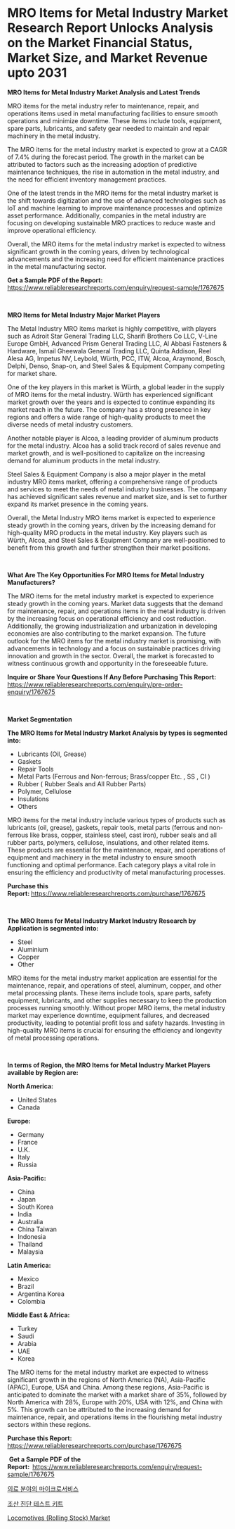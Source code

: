 <p><h1>MRO Items for Metal Industry Market Research Report Unlocks Analysis on the Market Financial Status, Market Size, and Market Revenue upto 2031</h1></p><p><strong>MRO Items for Metal Industry Market Analysis and Latest Trends</strong></p>
<p><p>MRO items for the metal industry refer to maintenance, repair, and operations items used in metal manufacturing facilities to ensure smooth operations and minimize downtime. These items include tools, equipment, spare parts, lubricants, and safety gear needed to maintain and repair machinery in the metal industry.</p><p>The MRO items for the metal industry market is expected to grow at a CAGR of 7.4% during the forecast period. The growth in the market can be attributed to factors such as the increasing adoption of predictive maintenance techniques, the rise in automation in the metal industry, and the need for efficient inventory management practices.</p><p>One of the latest trends in the MRO items for the metal industry market is the shift towards digitization and the use of advanced technologies such as IoT and machine learning to improve maintenance processes and optimize asset performance. Additionally, companies in the metal industry are focusing on developing sustainable MRO practices to reduce waste and improve operational efficiency.</p><p>Overall, the MRO items for the metal industry market is expected to witness significant growth in the coming years, driven by technological advancements and the increasing need for efficient maintenance practices in the metal manufacturing sector.</p></p>
<p><strong>Get a Sample PDF of the Report:&nbsp;</strong> <a href="https://www.reliableresearchreports.com/enquiry/request-sample/1767675">https://www.reliableresearchreports.com/enquiry/request-sample/1767675</a></p>
<p>&nbsp;</p>
<p><strong>MRO Items for Metal Industry Major Market Players</strong></p>
<p><p>The Metal Industry MRO items market is highly competitive, with players such as Adroit Star General Trading LLC, Sharifi Brothers Co LLC, V-Line Europe GmbH, Advanced Prism General Trading LLC, Al Abbasi Fasteners & Hardware, Ismail Gheewala General Trading LLC, Quinta Addison, Reel Alesa AG, Impetus NV, Leybold, Würth, PCC, ITW, Alcoa, Araymond, Bosch, Delphi, Denso, Snap-on, and Steel Sales & Equipment Company competing for market share.</p><p>One of the key players in this market is Würth, a global leader in the supply of MRO items for the metal industry. Würth has experienced significant market growth over the years and is expected to continue expanding its market reach in the future. The company has a strong presence in key regions and offers a wide range of high-quality products to meet the diverse needs of metal industry customers.</p><p>Another notable player is Alcoa, a leading provider of aluminum products for the metal industry. Alcoa has a solid track record of sales revenue and market growth, and is well-positioned to capitalize on the increasing demand for aluminum products in the metal industry.</p><p>Steel Sales & Equipment Company is also a major player in the metal industry MRO items market, offering a comprehensive range of products and services to meet the needs of metal industry businesses. The company has achieved significant sales revenue and market size, and is set to further expand its market presence in the coming years.</p><p>Overall, the Metal Industry MRO items market is expected to experience steady growth in the coming years, driven by the increasing demand for high-quality MRO products in the metal industry. Key players such as Würth, Alcoa, and Steel Sales & Equipment Company are well-positioned to benefit from this growth and further strengthen their market positions.</p></p>
<p>&nbsp;</p>
<p><strong>What Are The Key Opportunities For MRO Items for Metal Industry Manufacturers?</strong></p>
<p><p>The MRO items for the metal industry market is expected to experience steady growth in the coming years. Market data suggests that the demand for maintenance, repair, and operations items in the metal industry is driven by the increasing focus on operational efficiency and cost reduction. Additionally, the growing industrialization and urbanization in developing economies are also contributing to the market expansion. The future outlook for the MRO items for the metal industry market is promising, with advancements in technology and a focus on sustainable practices driving innovation and growth in the sector. Overall, the market is forecasted to witness continuous growth and opportunity in the foreseeable future.</p></p>
<p><strong>Inquire or Share Your Questions If Any Before Purchasing This Report:</strong> <a href="https://www.reliableresearchreports.com/enquiry/pre-order-enquiry/1767675">https://www.reliableresearchreports.com/enquiry/pre-order-enquiry/1767675</a></p>
<p>&nbsp;</p>
<p><strong>Market Segmentation</strong></p>
<p><strong>The MRO Items for Metal Industry Market Analysis by types is segmented into:</strong></p>
<p><ul><li>Lubricants (Oil, Grease)</li><li>Gaskets</li><li>Repair Tools</li><li>Metal Parts (Ferrous and Non-ferrous; Brass/copper Etc. , SS , CI )</li><li>Rubber ( Rubber Seals and All Rubber Parts)</li><li>Polymer, Cellulose</li><li>Insulations</li><li>Others</li></ul></p>
<p><p>MRO items for the metal industry include various types of products such as lubricants (oil, grease), gaskets, repair tools, metal parts (ferrous and non-ferrous like brass, copper, stainless steel, cast iron), rubber seals and all rubber parts, polymers, cellulose, insulations, and other related items. These products are essential for the maintenance, repair, and operations of equipment and machinery in the metal industry to ensure smooth functioning and optimal performance. Each category plays a vital role in ensuring the efficiency and productivity of metal manufacturing processes.</p></p>
<p><strong>Purchase this Report:&nbsp;</strong><a href="https://www.reliableresearchreports.com/purchase/1767675">https://www.reliableresearchreports.com/purchase/1767675</a></p>
<p>&nbsp;</p>
<p><strong>The MRO Items for Metal Industry Market Industry Research by Application is segmented into:</strong></p>
<p><ul><li>Steel</li><li>Aluminium</li><li>Copper</li><li>Other</li></ul></p>
<p><p>MRO items for the metal industry market application are essential for the maintenance, repair, and operations of steel, aluminum, copper, and other metal processing plants. These items include tools, spare parts, safety equipment, lubricants, and other supplies necessary to keep the production processes running smoothly. Without proper MRO items, the metal industry market may experience downtime, equipment failures, and decreased productivity, leading to potential profit loss and safety hazards. Investing in high-quality MRO items is crucial for ensuring the efficiency and longevity of metal processing operations.</p></p>
<p>&nbsp;</p>
<p><strong>In terms of Region, the MRO Items for Metal Industry Market Players available by Region are:</strong></p>
<p>
    <p> <strong> North America: </strong>
        <ul>
            <li>United States</li>
            <li>Canada</li>
        </ul>
        </p> 
    <p> <strong> Europe: </strong>
        <ul>
            <li>Germany</li>
            <li>France</li>
            <li>U.K.</li>
            <li>Italy</li>
            <li>Russia</li>
        </ul>
        </p> 
    <p> <strong> Asia-Pacific: </strong>
        <ul>
            <li>China</li>
            <li>Japan</li>
            <li>South Korea</li>
            <li>India</li>
            <li>Australia</li>
            <li>China Taiwan</li>
            <li>Indonesia</li>
            <li>Thailand</li>
            <li>Malaysia</li>
        </ul>
        </p> 
    <p> <strong> Latin America: </strong>
        <ul>
            <li>Mexico</li>
            <li>Brazil</li>
            <li>Argentina Korea</li>
            <li>Colombia</li>
        </ul>
        </p> 
    <p> <strong> Middle East & Africa: </strong>
        <ul>
            <li>Turkey</li>
            <li>Saudi</li>
            <li>Arabia</li>
            <li>UAE</li>
            <li>Korea</li>
        </ul>
    </p>
    </p>
<p><p>The MRO items for the metal industry market are expected to witness significant growth in the regions of North America (NA), Asia-Pacific (APAC), Europe, USA and China. Among these regions, Asia-Pacific is anticipated to dominate the market with a market share of 35%, followed by North America with 28%, Europe with 20%, USA with 12%, and China with 5%. This growth can be attributed to the increasing demand for maintenance, repair, and operations items in the flourishing metal industry sectors within these regions.</p></p>
<p><strong>Purchase this Report: </strong><a href="https://www.reliableresearchreports.com/purchase/1767675">https://www.reliableresearchreports.com/purchase/1767675</a></p>
<p>&nbsp;<strong>Get a Sample PDF of the Report:&nbsp;&nbsp;</strong><a href="https://www.reliableresearchreports.com/enquiry/request-sample/1767675">https://www.reliableresearchreports.com/enquiry/request-sample/1767675</a></p>
<p><strong></strong></p>
<p><p><a href="https://github.com/Madalyell456456/Market-Research-Report-List-1/blob/main/24444916161.md">의료 분야의 마이크로서비스</a></p><p><a href="https://github.com/vs019sa3m8x/Market-Research-Report-List-1/blob/main/37076176160.md">조산 진단 테스트 키트</a></p><p><a href="https://simplistic-meeting-7ee.notion.site/Locomotives-Rolling-Stock-Market-Size-Focuses-on-Market-Dynamics-In-Depth-Analysis-and-Future-Pro-c7f22d307b014da5850537f6e7d803a5">Locomotives (Rolling Stock) Market</a></p></p>